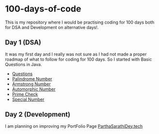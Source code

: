 # 100-days-of-code
This is my repository where I would be practising coding for 100 days both for DSA and Development on alternative days!. 

## Day 1 (DSA)
It was my first day and I really was not sure as I had not made a proper roadmap of what to follow for coding for 100 days. So I started with Basic Questions in Java.
+ [Questions](https://github.com/parthasdey2304/100-days-of-code/blob/main/day_1)
+ [Palindrome Number](https://github.com/parthasdey2304/100-days-of-code/blob/main/day_1/palindrome_number.java)
+ [Armstrong Number](https://github.com/parthasdey2304/100-days-of-code/blob/main/day_1/armstrong_number.java)
+ [Automorphic Number](https://github.com/parthasdey2304/100-days-of-code/blob/main/day_1/automorphic_number.java)
+ [Prime Check](https://github.com/parthasdey2304/100-days-of-code/blob/main/day_1/prime_check.java)
+ [Special Number](https://github.com/parthasdey2304/100-days-of-code/blob/main/day_1/special_number.java)

## Day 2 (Development)
I am planning on improving my PortFolio Page [ParthaSarathiDey.tech](https://parthasarathidey.tech)
